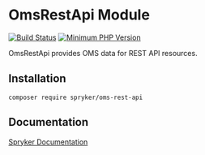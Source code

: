 # OmsRestApi Module
[![Build Status](https://travis-ci.org/spryker/oms-rest-api.svg)](https://travis-ci.org/spryker/oms-rest-api)
[![Minimum PHP Version](https://img.shields.io/badge/php-%3E%3D%207.3-8892BF.svg)](https://php.net/)

OmsRestApi provides OMS data for REST API resources.

## Installation

```
composer require spryker/oms-rest-api
```

## Documentation

[Spryker Documentation](https://academy.spryker.com/developing_with_spryker/module_guide/modules.html)
